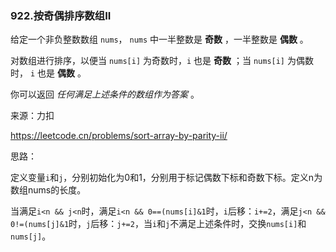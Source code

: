 ### 922.按奇偶排序数组II

给定一个非负整数数组 `nums`， `nums` 中一半整数是 **奇数** ，一半整数是 **偶数** 。

对数组进行排序，以便当 `nums[i]` 为奇数时，`i` 也是 **奇数** ；当 `nums[i]` 为偶数时， `i` 也是 **偶数** 。

你可以返回 *任何满足上述条件的数组作为答案* 。

来源：力扣

https://leetcode.cn/problems/sort-array-by-parity-ii/



思路：

​		定义变量`i`和`j`，分别初始化为0和1，分别用于标记偶数下标和奇数下标。定义n为数组nums的长度。

​		当满足`i<n && j<n`时，满足`i<n && 0==(nums[i]&1`时，`i`后移：`i+=2`，满足`j<n && 0!=(nums[j]&1`时，`j`后移：`j+=2`，当`i`和`j`不满足上述条件时，交换`nums[i]`和`nums[j]`。